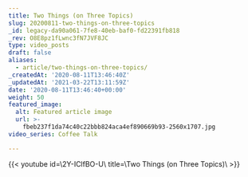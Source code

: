 ```yaml
---
title: Two Things (on Three Topics)
slug: 20200811-two-things-on-three-topics
_id: legacy-da90a061-7fe8-40eb-baf0-fd22391fb818
_rev: O8E8pz1fLwnc3fN7JVF8JC
type: video_posts
draft: false
aliases:
  - article/two-things-on-three-topics/
_createdAt: '2020-08-11T13:46:40Z'
_updatedAt: '2021-03-22T13:11:59Z'
date: '2020-08-11T13:46:40+00:00'
weight: 50
featured_image:
  alt: Featured article image
  url: >-
    fbeb237f1da74c40c22bbb824aca4ef890669b93-2560x1707.jpg
video_series: Coffee Talk

---
```

{{< youtube id=\2Y-IClfBO-U\ title=\Two Things (on Three Topics)\ >}}